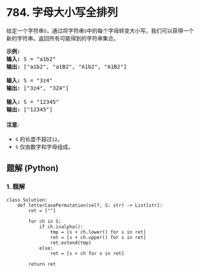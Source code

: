 # 784. 字母大小写全排列
给定一个字符串```S```，通过将字符串```S```中的每个字母转变大小写，我们可以获得一个新的字符串。返回所有可能得到的字符串集合。

<pre>
<strong>示例:</strong>
<strong>输入:</strong> S = "a1b2"
<strong>输出:</strong> ["a1b2", "a1B2", "A1b2", "A1B2"]

<strong>输入:</strong> S = "3z4"
<strong>输出:</strong> ["3z4", "3Z4"]

<strong>输入:</strong> S = "12345"
<strong>输出:</strong> ["12345"]
</pre>

#### 注意:
* ```S``` 的长度不超过```12```。
* ```S``` 仅由数字和字母组成。

## 题解 (Python)

### 1. 题解
```Python3
class Solution:
    def letterCasePermutation(self, S: str) -> List[str]:
        ret = [""]

        for ch in S:
            if ch.isalpha():
                tmp = [s + ch.lower() for s in ret]
                ret = [s + ch.upper() for s in ret]
                ret.extend(tmp)
            else:
                ret = [s + ch for s in ret]

        return ret
```
